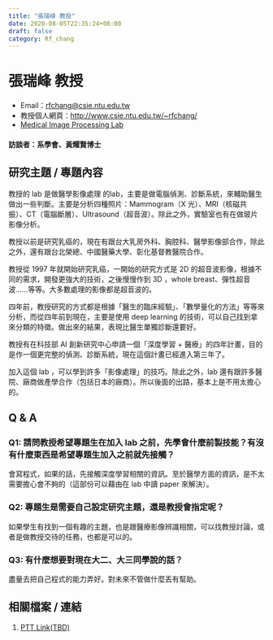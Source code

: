 ```yaml
---
title: "張瑞峰 教授"
date: 2020-08-05T22:35:24+08:00
draft: false
category: Rf_chang
---
```


# 張瑞峰 教授

- Email：<rfchang@csie.ntu.edu.tw>
- 教授個人網頁：<http://www.csie.ntu.edu.tw/~rfchang/>
- [Medical Image Processing Lab](http://cad.csie.ntu.edu.tw/rfchang/index.php/2)

#### 訪談者：系學會、黃耀賢博士

## 研究主題 / 專題內容

教授的 lab 是做醫學影像處理 的lab，主要是做電腦偵測、診斷系統，來輔助醫生做出一些判斷。主要是分析四種照片：Mammogram（X 光）、MRI（核磁共振）、CT（電腦斷層）、Ultrasound（超音波）。除此之外，實驗室也有在做玻片影像分析。

教授以前是研究乳癌的，現在有跟台大乳房外科、胸腔科、醫學影像部合作，除此之外，還有跟台北榮總、中國醫藥大學、彰化基督教醫院合作。

教授從 1997 年就開始研究乳癌，一開始的研究方式是 2D 的超音波影像，根據不同的需求，開發更強大的技術，之後慢慢作到 3D ，whole breast、彈性超音波......等等。大多數處理的影像都是超音波的。

四年前，教授研究的方式都是根據「醫生的臨床經驗」、「數學量化的方法」等等來分析，而從四年前到現在，主要是使用 deep learning 的技術，可以自己找到拿來分類的特徵。做出來的結果，表現比醫生單獨診斷還要好。

教授有在科技部 AI 創新研究中心申請一個「深度學習 + 醫療」的四年計畫，目的是作一個更完整的偵測、診斷系統，現在這個計畫已經進入第三年了。

加入這個 lab ，可以學到許多「影像處理」的技巧。除此之外，lab 還有跟許多醫院、廠商做產學合作（包括日本的廠商）。所以後面的出路，基本上是不用太擔心的。

## Q & A

### Q1: 請問教授希望專題生在加入 lab 之前，先學會什麼前製技能？有沒有什麼東西是希望專題生加入之前就先接觸？

會寫程式，如果的話，先接觸深度學習相關的資訊。至於醫學方面的資訊，是不太需要擔心會不夠的（這部份可以藉由在 lab 中讀 paper 來解決）。

### Q2: 專題生是需要自己設定研究主題，還是教授會指定呢？

如果學生有找到一個有趣的主題，也是跟醫療影像辨識相關，可以找教授討論，或者是做教授交待的任務，也都是可以的。

### Q3: 有什麼想要對現在大二、大三同學說的話？

盡量去把自己程式的能力弄好。對未來不管做什麼丟有幫助。

## 相關檔案 / 連結

1. [PTT Link(TBD)](example.org)

